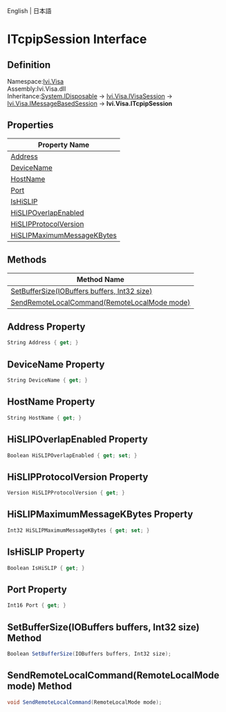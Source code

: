 English | 日本語

# ITcpipSession Interface

## Definition
Namespace:[Ivi.Visa](../Visa.md)<BR>
Assembly:Ivi.Visa.dll<BR>
Inheritance:[System.IDisposable](https://learn.microsoft.com/en-us/dotnet/api/system.idisposable) -> [Ivi.Visa.IVisaSession](IVisaSession.md) -> [Ivi.Visa.IMessageBasedSession](IMessageBasedSession.md) -> **Ivi.Visa.ITcpipSession**

## Properties

|Property Name|
|---|
|[Address](#Address-Property)|
|[DeviceName](#DeviceName-Property)|
|[HostName](#HostName-Property)|
|[Port](#Port-Property)|
|[IsHiSLIP](#IsHiSLIP-Property)|
|[HiSLIPOverlapEnabled](#HiSLIPOverlapEnabled-Property)|
|[HiSLIPProtocolVersion](#HiSLIPProtocolVersion-Property)|
|[HiSLIPMaximumMessageKBytes](#HiSLIPMaximumMessageKBytes-Property)|

## Methods

|Method Name|
|---|
|[SetBufferSize(IOBuffers buffers, Int32 size)](#SetBufferSizeIOBuffers-buffers-Int32-size-Method)|
|[SendRemoteLocalCommand(RemoteLocalMode mode)](#SendRemoteLocalCommandRemoteLocalMode-mode-Method)|

## Address Property
```C#
String Address { get; }
```
## DeviceName Property
```C#
String DeviceName { get; }
```
## HostName Property
```C#
String HostName { get; }
```
## HiSLIPOverlapEnabled Property
```C#
Boolean HiSLIPOverlapEnabled { get; set; }
```
## HiSLIPProtocolVersion Property
```C#
Version HiSLIPProtocolVersion { get; }
```
## HiSLIPMaximumMessageKBytes Property
```C#
Int32 HiSLIPMaximumMessageKBytes { get; set; }
```
## IsHiSLIP Property
```C#
Boolean IsHiSLIP { get; }
```
## Port Property
```C#
Int16 Port { get; }
```
## SetBufferSize(IOBuffers buffers, Int32 size) Method
```C#
Boolean SetBufferSize(IOBuffers buffers, Int32 size);
```
## SendRemoteLocalCommand(RemoteLocalMode mode) Method
```C#
void SendRemoteLocalCommand(RemoteLocalMode mode);
```